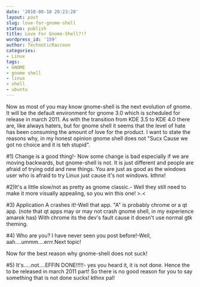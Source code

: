 ```yaml
---
date: '2010-08-18 20:23:28'
layout: post
slug: love-for-gnome-shell
status: publish
title: Love For Gnome-Shell?!?
wordpress_id: '159'
author: TechnoticRaccoon
categories:
- Linux
tags:
- GNOME
- gnome shell
- linux
- shell
- ubuntu
---
```


Now as most of you may know gnome-shell is the next evolution of gnome. It will be the default environment for gnome 3.0 which is scheduled for release in march 2011. As with the transition from KDE 3.5 to KDE 4.0 there are, like always haters, but for gnome shell it seems that the level of hate has been consuming the amount of love for the product. I want to state the reasons why, in my honest opinion gnome shell does not "Sucx Cause we got no choice and it is teh stupid".

#1) Change is a good thing!- Now some change is bad especially if we are moving backwards, but gnome-shell is not. It is just different and people are afraid of trying odd and new things. You are just as good as the windows user who is afraid to try Linux just cause it's not windows. kthnx!

#2)It's a little slow/not as pretty as gnome classic.- Well they still need to make it more visually appealing, so you win this one! >.<

#3) Application A crashes it!-Well that app. "A" is probably chrome or a qt app. (note that qt apps may or may not crash gnome shell, in my experience amarok has) With chrome its the dev's fault cause it doesn't use normal gtk theming.

#4) Who are you? I have never seen you post before!-Well, aah....ummm....errr.Next topic!

Now for the best reason why gnome-shell does not suck!

#5) It's.....not....EFFIN DONE!!!!!- yes you heard it, it is not done. Hence the to be released in march 2011 part! So there is no good reason for you to say something that is not done sucks! kthnx pal!
